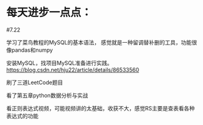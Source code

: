 ﻿# 每天进步一点点：

#7.22    

学习了菜鸟教程的MySQL的基本语法， 感觉就是一种留调替补删的工具，功能很像pandas和numpy

安装MySQL，找项目MySQL准备进行实践。
https://blog.csdn.net/hju22/article/details/86533560

刷了三道LeetCode题目

看了第五章python数据分析与实战

看正则表达式视频，可能视频讲的太基础，收获不大，感觉RS主要是查表看各种表达式的功能



